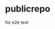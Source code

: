 # publicrepo
for e2e test






















































































































































































































































































































































































































































































































































































































































































































































































































































































































































































































































































































































































































































































































































































































































































































































































































































































































































































































































































































































































































































































































































































































































































































































































































































































































































































































































































































































































































































































































































































































































































































































































































































































































































































































































































































































































































































































































































































































































































































































































































































































































































































































































































































































































































































